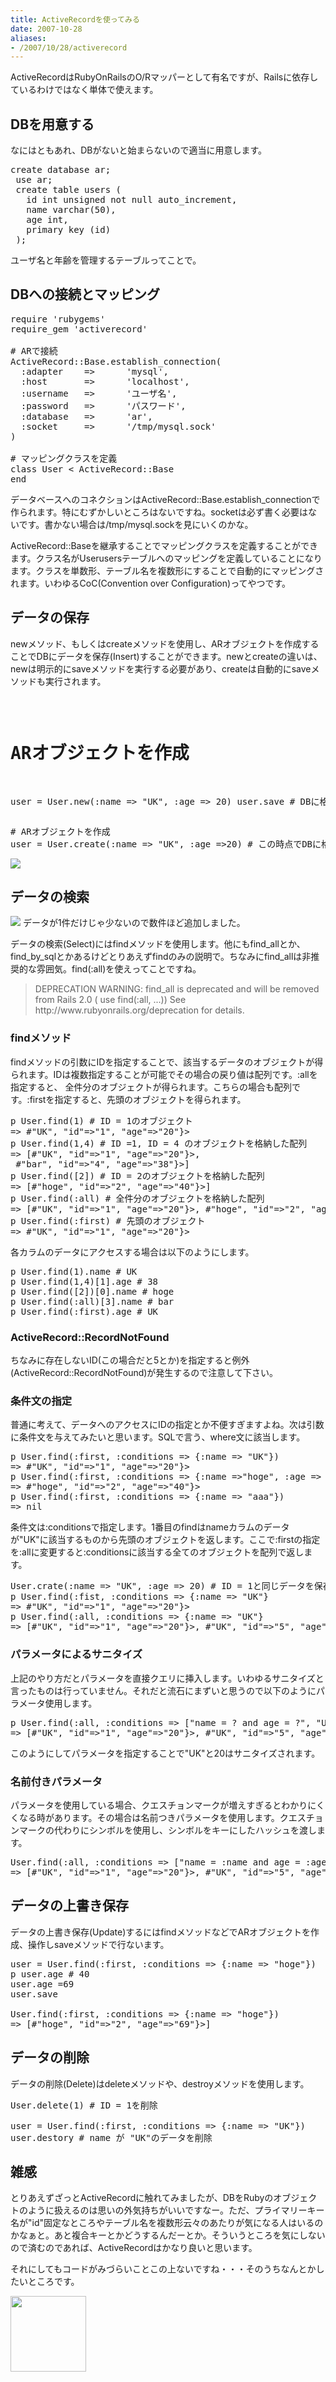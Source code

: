 ```yaml
---
title: ActiveRecordを使ってみる
date: 2007-10-28
aliases:
- /2007/10/28/activerecord
---
```

ActiveRecordはRubyOnRailsのO/Rマッパーとして有名ですが、Railsに依存しているわけではなく単体で使えます。

<h2>DBを用意する</h2>
なにはともあれ、DBがないと始まらないので適当に用意します。

<pre lang="sql">create database ar;
 use ar;
 create table users (
   id int unsigned not null auto_increment,
   name varchar(50),
   age int,
   primary key (id)
 );
</pre>

ユーザ名と年齢を管理するテーブルってことで。

<h2>DBへの接続とマッピング</h2>

<pre lang="ruby">
require 'rubygems'
require_gem 'activerecord'

# ARで接続
ActiveRecord::Base.establish_connection(
  :adapter    =>      'mysql',
  :host       =>      'localhost',
  :username   =>      'ユーザ名',
  :password   =>      'パスワード',
  :database   =>      'ar',
  :socket     =>      '/tmp/mysql.sock'
)

# マッピングクラスを定義
class User < ActiveRecord::Base
end
</pre>

データベースへのコネクションはActiveRecord::Base.establish_connectionで作られます。特にむずかしいところはないですね。socketは必ず書く必要はないです。書かない場合は/tmp/mysql.sockを見にいくのかな。

ActiveRecord::Baseを継承することでマッピングクラスを定義することができます。クラス名がUserusersテーブルへのマッピングを定義していることになります。クラスを単数形、テーブル名を複数形にすることで自動的にマッピングされます。いわゆるCoC(Convention over Configuration)ってやつです。

<h2>データの保存</h2>
newメソッド、もしくはcreateメソッドを使用し、ARオブジェクトを作成することでDBにデータを保存(Insert)することができます。newとcreateの違いは、newは明示的にsaveメソッドを実行する必要があり、createは自動的にsaveメソッドも実行されます。

</pre><pre lang="ruby">
# ARオブジェクトを作成
user = User.new(:name => "UK", :age => 20)
user.save    # DBに格納
</pre>

<pre lang="ruby">
# ARオブジェクトを作成
user = User.create(:name => "UK", :age =>20) # この時点でDBに格納される
</pre>

<img src="http://farm3.static.flickr.com/2121/1590439456_c3203f167b.jpg?v=0" />

<h2>データの検索</h2>
<img src="http://farm3.static.flickr.com/2137/1786644895_9bfe2b148c.jpg?v=0" />
データが1件だけじゃ少ないので数件ほど追加しました。

データの検索(Select)にはfindメソッドを使用します。他にもfind_allとか、find_by_sqlとかあるけどとりあえずfindのみの説明で。ちなみにfind_allは非推奨的な雰囲気。find(:all)を使えってことですね。

<blockquote>
DEPRECATION WARNING: find_all is deprecated and will be removed from Rails 2.0 ( use find(:all, ...)) See http://www.rubyonrails.org/deprecation for details.
</blockquote>

<h3>findメソッド</h3>
findメソッドの引数にIDを指定することで、該当するデータのオブジェクトが得られます。IDは複数指定することが可能でその場合の戻り値は配列です。:allを指定すると、 全件分のオブジェクトが得られます。こちらの場合も配列です。:firstを指定すると、先頭のオブジェクトを得られます。

<pre lang="ruby">
p User.find(1) # ID = 1のオブジェクト
=> #<user :0x147fbe8 @attributes={"name"=>"UK", "id"=>"1", "age"=>"20"}>
p User.find(1,4) # ID =1, ID = 4 のオブジェクトを格納した配列
=> [#</user><user :0x1476ed0 @attributes={"name"=>"UK", "id"=>"1", "age"=>"20"}>,
 #</user><user :0x147709c @attributes={"name"=>"bar", "id"=>"4", "age"=>"38"}>]
p User.find([2]) # ID = 2のオブジェクトを格納した配列
=> [#</user><user :0x14711d8 @attributes={"name"=>"hoge", "id"=>"2", "age"=>"40"}>]
p User.find(:all) # 全件分のオブジェクトを格納した配列
=> [#</user><user :0x140fca8 @attributes={"name"=>"UK", "id"=>"1", "age"=>"20"}>, #</user><user :0x140fc94 @attributes={"name"=>"hoge", "id"=>"2", "age"=>"40"}>, #</user><user :0x140fc6c @attributes={"name"=>"foo", "id"=>"3", "age"=>"14"}>, #</user><user :0x140fc44 @attributes={"name"=>"bar", "id"=>"4", "age"=>"38"}>]
p User.find(:first) # 先頭のオブジェクト
=> #</user><user :0x140cd28 @attributes={"name"=>"UK", "id"=>"1", "age"=>"20"}>
</user></pre>

各カラムのデータにアクセスする場合は以下のようにします。

<pre lang="ruby">
p User.find(1).name # UK
p User.find(1,4)[1].age # 38
p User.find([2])[0].name # hoge
p User.find(:all)[3].name # bar
p User.find(:first).age # UK
</pre>

<h3>ActiveRecord::RecordNotFound</h3>
ちなみに存在しないID(この場合だと5とか)を指定すると例外(ActiveRecord::RecordNotFound)が発生するので注意して下さい。

<h3>条件文の指定</h3>
普通に考えて、データへのアクセスにIDの指定とか不便すぎますよね。次は引数に条件文を与えてみたいと思います。SQLで言う、where文に該当します。

<pre lang="ruby">
p User.find(:first, :conditions => {:name => "UK"})
=> #<user :0x107fa84 @attributes={"name"=>"UK", "id"=>"1", "age"=>"20"}>
p User.find(:first, :conditions => {:name =>"hoge", :age => 40})
=> #</user><user :0x29954ec @attributes={"name"=>"hoge", "id"=>"2", "age"=>"40"}>
p User.find(:first, :conditions => {:name => "aaa"})
=> nil
</user></pre>

条件文は:conditionsで指定します。1番目のfindはnameカラムのデータが"UK"に該当するものから先頭のオブジェクトを返します。ここで:firstの指定を:allに変更すると:conditionsに該当する全てのオブジェクトを配列で返します。

<pre lang="ruby">
User.crate(:name => "UK", :age => 20) # ID = 1と同じデータを保存
p User.find(:fist, :conditions => {:name => "UK"}
=> #<user :0x2980718 @attributes={"name"=>"UK", "id"=>"1", "age"=>"20"}>
p User.find(:all, :conditions => {:name => "UK"}
=> [#</user><user :0x297b45c @attributes={"name"=>"UK", "id"=>"1", "age"=>"20"}>, #</user><user :0x297b614 @attributes={"name"=>"UK", "id"=>"5", "age"=>"20"}>]
</user></pre>

<h3>パラメータによるサニタイズ</h3>
上記のやり方だとパラメータを直接クエリに挿入します。いわゆるサニタイズと言ったものは行っていません。それだと流石にまずいと思うので以下のようにパラメータ使用します。

<pre lang="ruby">
p User.find(:all, :conditions => ["name = ? and age = ?", "UK", 20])
=> [#<user :0x296aa08 @attributes={"name"=>"UK", "id"=>"1", "age"=>"20"}>, #</user><user :0x296abc0 @attributes={"name"=>"UK", "id"=>"5", "age"=>"20"}>]
</user></pre>

このようにしてパラメータを指定することで"UK"と20はサニタイズされます。

<h3>名前付きパラメータ</h3>
パラメータを使用している場合、クエスチョンマークが増えすぎるとわかりにくくなる時があります。その場合は名前つきパラメータを使用します。クエスチョンマークの代わりにシンボルを使用し、シンボルをキーにしたハッシュを渡します。

<pre lang="ruby">
User.find(:all, :conditions => ["name = :name and age = :age", {:name => "UK", :age => 20}])
=> [#<user :0x2962c7c @attributes={"name"=>"UK", "id"=>"1", "age"=>"20"}>, #</user><user :0x2962e34 @attributes={"name"=>"UK", "id"=>"5", "age"=>"20"}>]
</user></pre>

<h2>データの上書き保存</h2>
データの上書き保存(Update)するにはfindメソッドなどでARオブジェクトを作成、操作しsaveメソッドで行ないます。

<pre lang="ruby">
user = User.find(:first, :conditions => {:name => "hoge"})
p user.age # 40
user.age =69
user.save

User.find(:first, :conditions => {:name => "hoge"})
=> [#<user :0x292d694 @attributes={"name"=>"hoge", "id"=>"2", "age"=>"69"}>]
</user></pre>

<h2>データの削除</h2>
データの削除(Delete)はdeleteメソッドや、destroyメソッドを使用します。

<pre lang="ruby">
User.delete(1) # ID = 1を削除

user = User.find(:first, :conditions => {:name => "UK"})
user.destory # name が "UK"のデータを削除
</pre>

<h2>雑感</h2>
とりあえずざっとActiveRecordに触れてみましたが、DBをRubyのオブジェクトのように扱えるのは思いの外気持ちがいいですなー。ただ、プライマリーキー名が"id"固定なところやテーブル名を複数形云々のあたりが気になる人はいるのかなぁと。あと複合キーとかどうするんだーとか。そういうところを気にしないので済むのであれば、ActiveRecordはかなり良いと思います。

それにしてもコードがみづらいことこの上ないですね・・・そのうちなんとかしたいところです。

<a href="http://www.amazon.com/gp/redirect.html%3FASIN=1590598474%26tag=ukstudio0c-22%26lcode=xm2%26cID=2025%26ccmID=165953%26location=/o/ASIN/1590598474%253FSubscriptionId=1N9AHEAQ2F6SVD97BE02" title="Click and drag this image to the post editor"><img src="http://ecx.images-amazon.com/images/I/21rVApqb6cL.jpg" width="121" /></a>